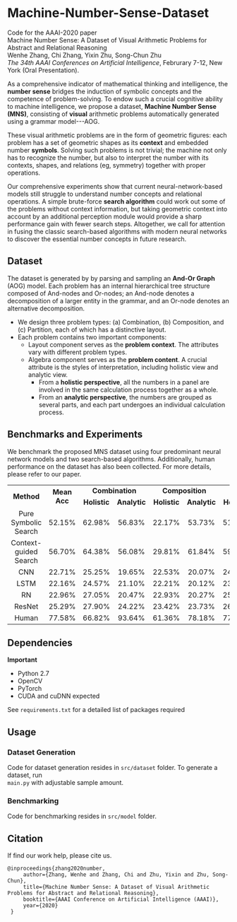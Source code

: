 # Machine-Number-Sense-Dataset  
Code for the AAAI-2020 paper  
Machine Number Sense: A Dataset of Visual Arithmetic Problems for Abstract and Relational Reasoning  
Wenhe Zhang, Chi Zhang, Yixin Zhu, Song-Chun Zhu  
_The 34th AAAI Conferences on Artificial Intelligence_, Februrary 7-12, New York (Oral
Presentation).  
  
As a comprehensive indicator of mathematical thinking and intelligence, the **number sense** bridges the induction of symbolic concepts and the competence of problem-solving. 
To endow such a crucial cognitive ability to machine intelligence, we propose a dataset, **Machine Number Sense (MNS)**, consisting of **visual** arithmetic problems automatically generated using a grammar model---AOG.  

These visual arithmetic problems are in the form of geometric figures: each problem has a set of geometric shapes as its **context** and embedded number **symbols**. 
Solving such problems is not trivial; the machine not only has to recognize the number, but also to interpret the number with its contexts, shapes, and relations (eg, symmetry) together with proper operations.  

Our comprehensive experiments show that current neural-network-based models still struggle to understand number concepts and relational operations. 
A simple brute-force **search algorithm** could work out some of the problems without context information, 
but taking geometric context into account by an additional perception module would provide a sharp performance gain with fewer search steps. 
Altogether, we call for attention in fusing the classic search-based algorithms with modern neural networks to discover the essential number concepts in future research.

## Dataset
The dataset is generated by by parsing and sampling an **And-Or Graph** (AOG) model. 
Each problem has an internal hierarchical tree structure composed of And-nodes and Or-nodes; 
an And-node denotes a decomposition of a larger entity in the grammar, 
and an Or-node denotes an alternative decomposition.  
- We design three problem types: (a) Combination, (b) Composition, and (c) Partition, each of which has a distinctive layout.
- Each problem contains two important components:  
  - Layout component serves as the **problem context**. The attributes vary with different problem types.
  - Algebra component serves as the **problem content**.
    A crucial attribute is the styles of interpretation, including holistic view and analytic view. 
    - From a **holistic perspective**, all the numbers in a panel are involved in the same calculation process together as a whole. 
    - From an **analytic perspective**, the numbers are grouped as several parts, and each part undergoes an individual calculation process.
    

## Benchmarks and Experiments  
We benchmark the proposed MNS dataset using four predominant neural network models and two search-based algorithms. Additionally, human performance on the dataset has also been collected. For more details, please refer to our paper.  

<table>
    <tr>
        <td align="center" rowspan="2"><B>Method</B></td>
        <td align="center" rowspan="2"><B>Mean Acc</B></td>
        <td align="center" colspan="2">      <B>Combination</B>      </td>
        <td align="center" colspan="2">      <B>Composition</B>      </td>
        <td align="center" colspan="2">       <B>Partition</B>       </td>
    </tr>
    <tr>
        <td align="center"><B>Holistic</B></td>
        <td align="center"><B>Analytic</B></td>
        <td align="center"><B>Holistic</B></td>
        <td align="center"><B>Analytic</B></td>
        <td align="center"><B>Holistic</B></td>
        <td align="center"><B>Analytic</B></td>
    </tr>
    <tr>
        <td align="center"> Pure Symbolic Search </td>
        <td align="center"> 52.15% </td>
        <td align="center"> 62.98% </td>
        <td align="center"> 56.83% </td>
        <td align="center"> 22.17% </td>
        <td align="center"> 53.73% </td>
        <td align="center"> 51.29% </td>
        <td align="center"> 71.60% </td>
    </tr>
    <tr>
        <td align="center"> Context-guided Search </td>
        <td align="center"> 56.70% </td>
        <td align="center"> 64.38% </td>
        <td align="center"> 56.08% </td>
        <td align="center"> 29.81% </td>
        <td align="center"> 61.84% </td>
        <td align="center"> 59.70% </td>
        <td align="center"> 67.59% </td>
    </tr>
    <tr>
        <td align="center"> CNN </td>
        <td align="center"> 22.71% </td>
        <td align="center"> 25.25% </td>
        <td align="center"> 19.65% </td>
        <td align="center"> 22.53% </td>
        <td align="center"> 20.07% </td>
        <td align="center"> 24.44% </td>
        <td align="center"> 23.25% </td>
    </tr>
    <tr>
        <td align="center"> LSTM </td>
        <td align="center"> 22.16% </td>
        <td align="center"> 24.57% </td>
        <td align="center"> 21.10% </td>
        <td align="center"> 22.21% </td>
        <td align="center"> 20.12% </td>
        <td align="center"> 23.36% </td>
        <td align="center"> 23.83% </td>
    </tr>
    <tr>
        <td align="center"> RN </td>
        <td align="center"> 22.96% </td>
        <td align="center"> 27.05% </td>
        <td align="center"> 20.47% </td>
        <td align="center"> 22.93% </td>
        <td align="center"> 20.27% </td>
        <td align="center"> 25.81% </td>
        <td align="center"> 23.64% </td>
    </tr>
    <tr>
        <td align="center"> ResNet </td>
        <td align="center"> 25.29% </td>
        <td align="center"> 27.90% </td>
        <td align="center"> 24.22% </td>
        <td align="center"> 23.42% </td>
        <td align="center"> 23.73% </td>
        <td align="center"> 26.61% </td>
        <td align="center"> 27.78% </td>
    </tr>
    <tr>
        <td align="center"> Human </td>
        <td align="center"> 77.58% </td>
        <td align="center"> 66.82% </td>
        <td align="center"> 93.64% </td>
        <td align="center"> 61.36% </td>
        <td align="center"> 78.18% </td>
        <td align="center"> 77.27% </td>
        <td align="center"> 88.18% </td>
    </tr>
</table>

## Dependencies
**Important**  

- Python 2.7
- OpenCV
- PyTorch
- CUDA and cuDNN expected  

See `requirements.txt` for a detailed list of packages required  

## Usage
### Dataset Generation  
Code for dataset generation resides in `src/dataset` folder. To generate a dataset, run  
`main.py` with adjustable sample amount.
### Benchmarking  
Code for benchmarking resides in `src/model` folder.   

## Citation  
If find our work help, please cite us.  
```
@inproceedings{zhang2020number,  
     author={Zhang, Wenhe and Zhang, Chi and Zhu, Yixin and Zhu, Song-Chun},  
     title={Machine Number Sense: A Dataset of Visual Arithmetic Problems for Abstract and Relational Reasoning},  
     booktitle={AAAI Conference on Artificial Intelligence (AAAI)},  
     year={2020}  
 }  
 ```
